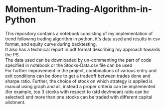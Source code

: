 # Momentum-Trading-Algorithm-in-Python
This repository contains a notebook consisting of my implementation of trend following trading algorithm in python, it's data used and results in csv format, and equity curve during backtesting.
<br>
It also has a technical report in pdf format describing my approach towards the PS.
<br>
The data used can be downloaded by un-commenting the part of code specified in notebook or the Stocks-Data.csv file can be used
<br>
For further improvement in the project, combinations of various entry and exit conditions can be done to get a tradeoff between trades done and sharpe ratio. Further, the choice of stock on which strategy is applied is manual using graph and all, instead a proper criteria can be implemented (for example, top 3 stocks with respect to (std dev/mean) ratio can be selected) and more than one stocks can be traded with different capital allotment.
